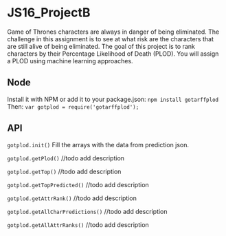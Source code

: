 # JS16_ProjectB
Game of Thrones characters are always in danger of being eliminated. The challenge in this assignment is to see at what risk are the characters that are still alive of being eliminated. The goal of this project is to rank characters by their Percentage Likelihood of Death (PLOD). You will assign a PLOD using machine learning approaches.

## Node
Install it with NPM or add it to your package.json:
`npm install gotarffplod`
Then:
`var gotplod = require('gotarffplod');`

## API
`gotplod.init()`
Fill the arrays with the data from prediction json.

`gotplod.getPlod()`
//todo add description

`gotplod.getTop()`
//todo add description

`gotplod.getTopPredicted()`
//todo add description

`gotplod.getAttrRank()`
//todo add description

`gotplod.getAllCharPredictions()`
//todo add description

`gotplod.getAllAttrRanks()`
//todo add description
